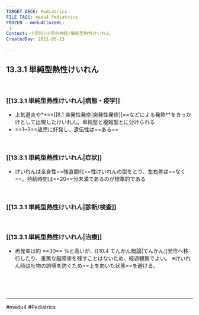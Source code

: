 ```yaml
---
TARGET DECK: Pediatrics
FILE TAGS: medu4 Pediatrics
FROZEN - medu4ClozeHL:
 : 
Context: 小児科/小児の神経/単純型熱性けいれん
CreatedDay: 2021-05-13

---
```


## 13.3.1 単純型熱性けいれん

<br>


### [[13.3.1 単純型熱性けいれん|病態・疫学]]
* 上気道炎や**==[[8.1 突発性発疹|突発性発疹]]==などによる発熱**をきっかけとして出現したけいれん。単純型と複雑型とに分けられる
* ==1~3==歳児に好発し、遺伝性は==ある==
<!--ID: 1620898238624-->



<br>

### [[13.3.1 単純型熱性けいれん|症状]]
* けいれんは全身性==強直間代==性けいれんの型をとり、左右差は==なく==、持続時間は==20==分未満であるのが標準的である
<!--ID: 1620898238629-->


<br>

### [[13.3.1 単純型熱性けいれん|診断/検査]]


<br>

### [[13.3.1 単純型熱性けいれん|治療]]
* 再発率は約 ==30== %と高いが、[[10.4 てんかん概論|てんかん]]発作へ移行したり、重篤な脳障害を残すことはないため、経過観察でよい。
※けいれん時は吐物の誤嚥を防ぐため==上を向いた状態==を避ける。
<!--ID: 1659672038868-->






<br><br><br>

---
#medu4 #Pediatrics
